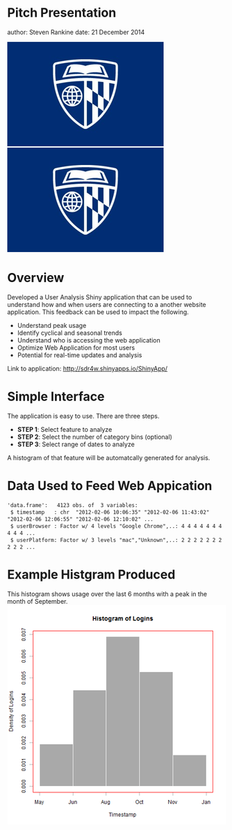 Pitch Presentation
========================================================
author: Steven Rankine
date:   21 December 2014


![](logo2.jpg) ![](logo2.jpg)

Overview
========================================================

Developed a User Analysis Shiny application that can be used to understand how and when users are connecting to a another website application. This feedback can be used to impact the following.

- Understand peak usage
- Identify cyclical and seasonal trends
- Understand who is accessing the web application
- Optimize Web Application for most users
- Potential for real-time updates and analysis

Link to application: http://sdr4w.shinyapps.io/ShinyApp/

Simple Interface
========================================================
The application is easy to use.  There are three steps.

- __STEP 1__: Select feature to analyze
- __STEP 2__: Select the number of category bins (optional)
- __STEP 3__: Select range of dates to analyze

A histogram of that feature will be automatcally generated for analysis.

Data Used to Feed Web Appication
========================================================

```
'data.frame':	4123 obs. of  3 variables:
 $ timestamp   : chr  "2012-02-06 10:06:35" "2012-02-06 11:43:02" "2012-02-06 12:06:55" "2012-02-06 12:10:02" ...
 $ userBrowser : Factor w/ 4 levels "Google Chrome",..: 4 4 4 4 4 4 4 4 4 4 ...
 $ userPlatform: Factor w/ 3 levels "mac","Unknown",..: 2 2 2 2 2 2 2 2 2 2 ...
```

Example Histgram Produced
========================================================
This histogram shows usage over the last 6 months with a peak in the month of September.
<img src="Pitch-figure/unnamed-chunk-2-1.png" title="plot of chunk unnamed-chunk-2" alt="plot of chunk unnamed-chunk-2" style="display: block; margin: auto;" />
